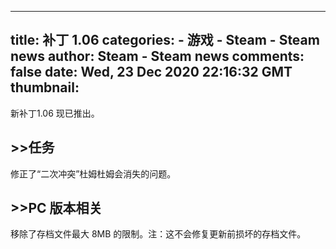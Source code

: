 
---
title: 补丁 1.06
categories: 
    - 游戏
    - Steam - Steam news
author: Steam - Steam news
comments: false
date: Wed, 23 Dec 2020 22:16:32 GMT
thumbnail: 
---

<div>   
新补丁1.06 现已推出。

<h2>>>任务</h2>
修正了“二次冲突”杜姆杜姆会消失的问题。

<h2>>>PC 版本相关</h2>
移除了存档文件最大 8MB 的限制。注：这不会修复更新前损坏的存档文件。  
</div>
            